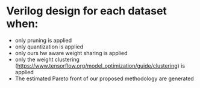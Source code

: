 # Verilog design for each dataset when:
* only pruning is applied
* only quantization is applied
* only ours hw aware weight sharing is applied
* only the weight clustering (https://www.tensorflow.org/model_optimization/guide/clustering) is applied
* The estimated Pareto front of our proposed methodology are generated
